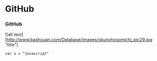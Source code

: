 # GitHub 
### GitHub

![alt text][http://www.bashouan.com/Database/images/okunohosomichi_pic29.jpg "title"]

```
var s = "Javascript"